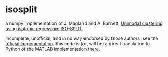 # isosplit

a numpy implementation of J. Magland and A. Barnett, [Unimodal clustering using isotonic regression: ISO-SPLIT](https://arxiv.org/abs/1508.04841).

incomplete, unofficial, and in no way endorsed by those authors. see the [official implementation](https://github.com/flatironinstitute/isosplit5). this code is (or, will be) a direct translation to Python of the MATLAB implementation there.
